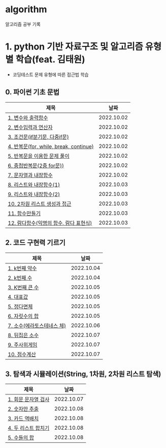 # algorithm
알고리즘 공부 기록

# 1. python 기반 자료구조 및 알고리즘 유형별 학습(feat. 김태원)
- 코딩테스트 문제 유형에 따른 접근법 학습

## 0. 파이썬 기초 문법
|제목|날짜|
|------|---|
|[1. 변수와 출력함수](https://github.com/SeoHee3478/algorithm/blob/main/Algorithm_python/00_Python%EA%B8%B0%EC%B4%88%EB%AC%B8%EB%B2%95/README.md#1-%EB%B3%80%EC%88%98%EC%99%80-%EC%B6%9C%EB%A0%A5%ED%95%A8%EC%88%98)|2022.10.02|
|[2. 변수입력과 연산자](https://github.com/SeoHee3478/algorithm/blob/main/Algorithm_python/00_Python%EA%B8%B0%EC%B4%88%EB%AC%B8%EB%B2%95/README.md#2-%EB%B3%80%EC%88%98-%EC%9E%85%EB%A0%A5%EA%B3%BC-%EC%97%B0%EC%82%B0%EC%9E%90)|2022.10.02|
|[3. 조건문(if분기문, 다중if문)](https://github.com/SeoHee3478/algorithm/blob/main/Algorithm_python/00_Python%EA%B8%B0%EC%B4%88%EB%AC%B8%EB%B2%95/README.md#3-%EC%A1%B0%EA%B1%B4%EB%AC%B8-if%EB%B6%84%EA%B8%B0-%EC%A4%91%EC%B2%A9)|2022.10.02|
|[4. 반복문(for, while, break, continue)](https://github.com/SeoHee3478/algorithm/blob/main/Algorithm_python/00_Python%EA%B8%B0%EC%B4%88%EB%AC%B8%EB%B2%95/README.md#4-%EB%B0%98%EB%B3%B5%EB%AC%B8for-while)|2022.10.02|
|[5. 반복문을 이용한 문제 풀이](https://github.com/SeoHee3478/algorithm/blob/main/Algorithm_python/00_Python%EA%B8%B0%EC%B4%88%EB%AC%B8%EB%B2%95/README.md#5-%EB%B0%98%EB%B3%B5%EB%AC%B8%EC%9D%84-%EC%9D%B4%EC%9A%A9%ED%95%9C-%EB%AC%B8%EC%A0%9C-%ED%92%80%EC%9D%B4)|2022.10.02|
|[6. 중첩반복문(2중 for문))](https://github.com/SeoHee3478/algorithm/blob/main/Algorithm_python/00_Python%EA%B8%B0%EC%B4%88%EB%AC%B8%EB%B2%95/README.md#6-%EC%A4%91%EC%B2%A9-%EB%B0%98%EB%B3%B5%EB%AC%B82%EC%A4%91-for-%EB%AC%B8)|2022.10.02|
|[7. 문자열과 내장함수](https://github.com/SeoHee3478/algorithm/blob/main/Algorithm_python/00_Python%EA%B8%B0%EC%B4%88%EB%AC%B8%EB%B2%95/README.md#7-%EB%AC%B8%EC%9E%90%EC%97%B4%EA%B3%BC-%EB%82%B4%EC%9E%A5-%ED%95%A8%EC%88%98)|2022.10.02|
|[8. 리스트와 내장함수(1)](https://github.com/SeoHee3478/algorithm/blob/main/Algorithm_python/00_Python%EA%B8%B0%EC%B4%88%EB%AC%B8%EB%B2%95/README.md#8-%EB%A6%AC%EC%8A%A4%ED%8A%B8%EC%99%80-%EB%82%B4%EC%9E%A5%ED%95%A8%EC%88%981)|2022.10.03|
|[9. 리스트와 내장함수(2)](https://github.com/SeoHee3478/algorithm/blob/main/Algorithm_python/00_Python%EA%B8%B0%EC%B4%88%EB%AC%B8%EB%B2%95/README.md#9-%EB%A6%AC%EC%8A%A4%ED%8A%B8%EC%99%80-%EB%82%B4%EC%9E%A5%ED%95%A8%EC%88%982)|2022.10.03|
|[10. 2차원 리스트 생성과 접근](https://github.com/SeoHee3478/algorithm/blob/main/Algorithm_python/00_Python%EA%B8%B0%EC%B4%88%EB%AC%B8%EB%B2%95/README.md#10-2%EC%B0%A8%EC%9B%90-%EB%A6%AC%EC%8A%A4%ED%8A%B8-%EC%83%9D%EC%84%B1%EA%B3%BC-%EC%A0%91%EA%B7%BC)|2022.10.03|
|[11. 함수만들기](https://github.com/SeoHee3478/algorithm/blob/main/Algorithm_python/00_Python%EA%B8%B0%EC%B4%88%EB%AC%B8%EB%B2%95/README.md#11-%ED%95%A8%EC%88%98%EB%A7%8C%EB%93%A4%EA%B8%B0)|2022.10.03|
|[12. 람다함수(익명의 함수, 람다 표현식)](https://github.com/SeoHee3478/algorithm/blob/main/Algorithm_python/00_Python%EA%B8%B0%EC%B4%88%EB%AC%B8%EB%B2%95/README.md#12-%EB%9E%8C%EB%8B%A4%ED%95%A8%EC%88%98%EC%9D%B5%EB%AA%85%EC%9D%98-%ED%95%A8%EC%88%98-%EB%9E%8C%EB%8B%A4-%ED%91%9C%ED%98%84%EC%8B%9D-%EB%93%B1%EB%93%B1)|2022.10.03|

## 2. 코드 구현력 기르기
|제목|날짜|
|------|---|
|[1. k번째 약수](https://github.com/SeoHee3478/algorithm/tree/main/Algorithm_python/02_%EC%BD%94%EB%93%9C%EA%B5%AC%ED%98%84%EB%A0%A5%EA%B8%B0%EB%A5%B4%EA%B8%B0#-1-k%EB%B2%88%EC%A7%B8-%EC%95%BD%EC%88%98)|2022.10.04|
|[2. k번째 수](https://github.com/SeoHee3478/algorithm/tree/main/Algorithm_python/02_%EC%BD%94%EB%93%9C%EA%B5%AC%ED%98%84%EB%A0%A5%EA%B8%B0%EB%A5%B4%EA%B8%B0#-2-k%EB%B2%88%EC%A7%B8-%EC%88%98)|2022.10.04|
|[3. K번째 큰 수](https://github.com/SeoHee3478/algorithm/tree/main/Algorithm_python/02_%EC%BD%94%EB%93%9C%EA%B5%AC%ED%98%84%EB%A0%A5%EA%B8%B0%EB%A5%B4%EA%B8%B0#-3-k%EB%B2%88%EC%A7%B8-%ED%81%B0-%EC%88%98)|2022.10.05|
|[4. 대표값](https://github.com/SeoHee3478/algorithm/tree/main/Algorithm_python/02_%EC%BD%94%EB%93%9C%EA%B5%AC%ED%98%84%EB%A0%A5%EA%B8%B0%EB%A5%B4%EA%B8%B0#-4-%EB%8C%80%ED%91%9C%EA%B0%92)|2022.10.05|
|[5. 정다면체](https://github.com/SeoHee3478/algorithm/tree/main/Algorithm_python/02_%EC%BD%94%EB%93%9C%EA%B5%AC%ED%98%84%EB%A0%A5%EA%B8%B0%EB%A5%B4%EA%B8%B0#-5-%EC%A0%95%EB%8B%A4%EB%A9%B4%EC%B2%B4)|2022.10.05|
|[6. 자릿수의 합](https://github.com/SeoHee3478/algorithm/tree/main/Algorithm_python/02_%EC%BD%94%EB%93%9C%EA%B5%AC%ED%98%84%EB%A0%A5%EA%B8%B0%EB%A5%B4%EA%B8%B0#-6-%EC%9E%90%EB%A6%BF%EC%88%98%EC%9D%98-%ED%95%A9)|2022.10.05|
|[7. 소수(에라토스테네스 체)](https://github.com/SeoHee3478/algorithm/tree/main/Algorithm_python/02_%EC%BD%94%EB%93%9C%EA%B5%AC%ED%98%84%EB%A0%A5%EA%B8%B0%EB%A5%B4%EA%B8%B0#-6-%EC%9E%90%EB%A6%BF%EC%88%98%EC%9D%98-%ED%95%A9)|2022.10.06|
|[8. 뒤집은 소수](https://github.com/SeoHee3478/algorithm/tree/main/Algorithm_python/02_%EC%BD%94%EB%93%9C%EA%B5%AC%ED%98%84%EB%A0%A5%EA%B8%B0%EB%A5%B4%EA%B8%B0#-6-%EC%9E%90%EB%A6%BF%EC%88%98%EC%9D%98-%ED%95%A9)|2022.10.07|
|[9. 주사위게임](https://github.com/SeoHee3478/algorithm/tree/main/Algorithm_python/02_%EC%BD%94%EB%93%9C%EA%B5%AC%ED%98%84%EB%A0%A5%EA%B8%B0%EB%A5%B4%EA%B8%B0#-6-%EC%9E%90%EB%A6%BF%EC%88%98%EC%9D%98-%ED%95%A9)|2022.10.07|
|[10. 점수계산](https://github.com/SeoHee3478/algorithm/tree/main/Algorithm_python/02_%EC%BD%94%EB%93%9C%EA%B5%AC%ED%98%84%EB%A0%A5%EA%B8%B0%EB%A5%B4%EA%B8%B0#-6-%EC%9E%90%EB%A6%BF%EC%88%98%EC%9D%98-%ED%95%A9)|2022.10.07|

## 3. 탐색과 시뮬레이션(String, 1차원, 2차원 리스트 탐색)
|제목|날짜|
|------|---|
|[1. 회문 문자열 검사](https://github.com/SeoHee3478/algorithm/tree/main/Algorithm_python/03_%ED%83%90%EC%83%89%EA%B3%BC%EC%8B%9C%EB%AE%AC%EB%A0%88%EC%9D%B4%EC%85%98#1-%ED%9A%8C%EB%AC%B8-%EB%AC%B8%EC%9E%90%EC%97%B4-%EA%B2%80%EC%82%AC)|2022.10.07|
|[2. 숫자만 추출](https://github.com/SeoHee3478/algorithm/tree/main/Algorithm_python/03_%ED%83%90%EC%83%89%EA%B3%BC%EC%8B%9C%EB%AE%AC%EB%A0%88%EC%9D%B4%EC%85%98#2-%EC%88%AB%EC%9E%90%EB%A7%8C-%EC%B6%94%EC%B6%9C)|2022.10.08|
|[3. 카드 역배치](https://github.com/SeoHee3478/algorithm/tree/main/Algorithm_python/03_%ED%83%90%EC%83%89%EA%B3%BC%EC%8B%9C%EB%AE%AC%EB%A0%88%EC%9D%B4%EC%85%98#3-%EC%B9%B4%EB%93%9C-%EC%97%AD%EB%B0%B0%EC%B9%98)|2022.10.08|
|[4. 두 리스트 합치기](https://github.com/SeoHee3478/algorithm/tree/main/Algorithm_python/03_%ED%83%90%EC%83%89%EA%B3%BC%EC%8B%9C%EB%AE%AC%EB%A0%88%EC%9D%B4%EC%85%98#4-%EB%91%90-%EB%A6%AC%EC%8A%A4%ED%8A%B8-%ED%95%A9%EC%B9%98%EA%B8%B0)|2022.10.08|
|[5. 수들의 합](https://github.com/SeoHee3478/algorithm/tree/main/Algorithm_python/03_%ED%83%90%EC%83%89%EA%B3%BC%EC%8B%9C%EB%AE%AC%EB%A0%88%EC%9D%B4%EC%85%98#5-%EC%88%98%EB%93%A4%EC%9D%98-%ED%95%A9)|2022.10.08|
